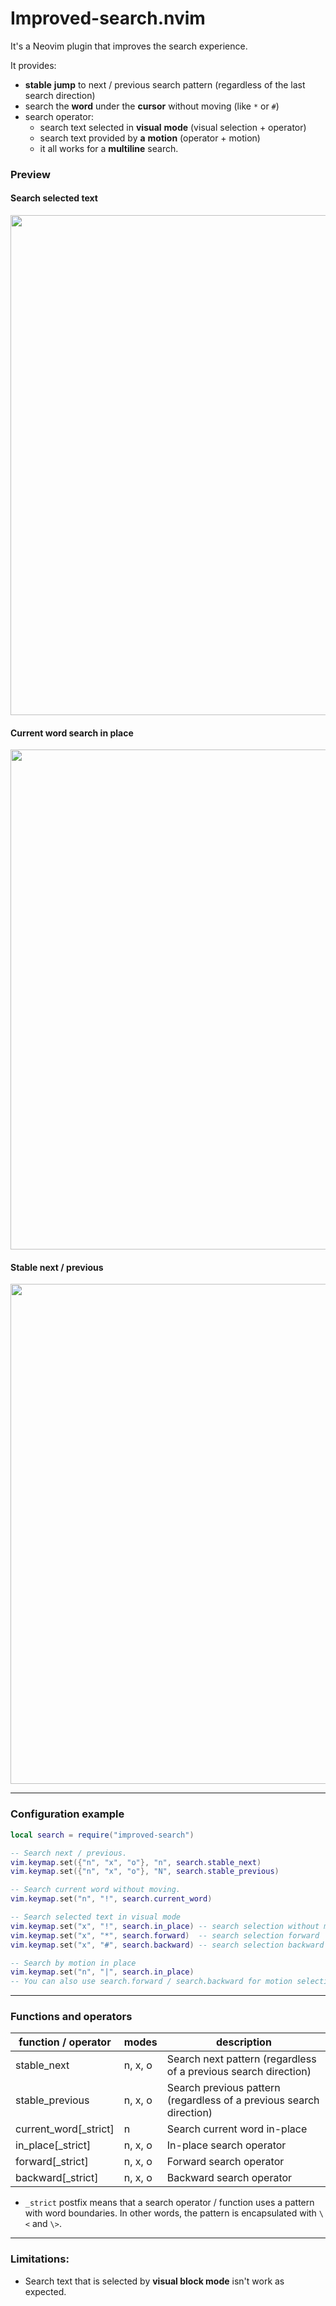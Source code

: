 # Improved-search.nvim
It's a Neovim plugin that improves the search experience.

It provides:

- **stable** **jump** to next / previous search pattern (regardless of the last
search direction)
- search the **word** under the **cursor** without moving (like `*` or `#`)
- search operator:
  - search text selected in **visual** **mode** (visual selection +
operator)
  - search text provided by **a** **motion** (operator + motion)
  - it all works for a **multiline** search.

<!-- panvimdoc-ignore-start -->

### Preview
#### Search selected text
<img src="https://github.com/backdround/improved-search.nvim/assets/17349169/41f674db-1dfd-4764-b0e9-6a2ce861154f" width="800px" />

#### Current word search in place
<img src="https://github.com/backdround/improved-search.nvim/assets/17349169/50cdb24c-58b9-4aa6-ba14-f58786b41183" width="800px" />

#### Stable next / previous
<img src="https://github.com/backdround/improved-search.nvim/assets/17349169/a3a4942d-5a67-4d22-8d78-d33c48375c92" width="800px" />

---

<!-- panvimdoc-ignore-end -->

### Configuration example
```lua
local search = require("improved-search")

-- Search next / previous.
vim.keymap.set({"n", "x", "o"}, "n", search.stable_next)
vim.keymap.set({"n", "x", "o"}, "N", search.stable_previous)

-- Search current word without moving.
vim.keymap.set("n", "!", search.current_word)

-- Search selected text in visual mode
vim.keymap.set("x", "!", search.in_place) -- search selection without moving
vim.keymap.set("x", "*", search.forward)  -- search selection forward
vim.keymap.set("x", "#", search.backward) -- search selection backward

-- Search by motion in place
vim.keymap.set("n", "|", search.in_place)
-- You can also use search.forward / search.backward for motion selection.
```

<!-- panvimdoc-ignore-start -->

---

<!-- panvimdoc-ignore-end -->

### Functions and operators
| function / operator | modes | description |
| --- | --- | --- |
| stable_next | n, x, o | Search next pattern (regardless of a previous search direction)|
| stable_previous | n, x, o | Search previous pattern (regardless of a previous search direction)|
| current_word[_strict] | n | Search current word in-place |
| in_place[_strict] | n, x, o | In-place search operator |
| forward[_strict] | n, x, o | Forward search operator |
| backward[_strict] | n, x, o | Backward search operator |

- `_strict` postfix means that a search operator / function uses a pattern with
word boundaries. In other words, the pattern is encapsulated with `\<` and `\>`.

<!-- panvimdoc-ignore-start -->

---

<!-- panvimdoc-ignore-end -->

### Limitations:
- Search text that is selected by **visual block mode** isn't work as expected.

